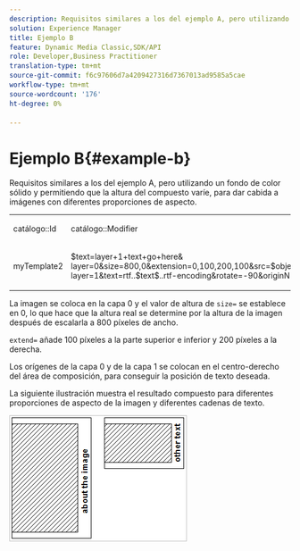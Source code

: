 ```yaml
---
description: Requisitos similares a los del ejemplo A, pero utilizando un fondo de color sólido y permitiendo que la altura del compuesto varíe, para dar cabida a imágenes con diferentes proporciones de aspecto.
solution: Experience Manager
title: Ejemplo B
feature: Dynamic Media Classic,SDK/API
role: Developer,Business Practitioner
translation-type: tm+mt
source-git-commit: f6c97606d7a4209427316d7367013ad9585a5cae
workflow-type: tm+mt
source-wordcount: '176'
ht-degree: 0%

---
```



# Ejemplo B{#example-b}

Requisitos similares a los del ejemplo A, pero utilizando un fondo de color sólido y permitiendo que la altura del compuesto varíe, para dar cabida a imágenes con diferentes proporciones de aspecto.

<table id="simpletable_37BA3B2A75A9468C9ADEBBC034BADAE7"> 
 <tr class="strow"> 
  <td class="stentry"> <p><span class="codeph"> catálogo::Id</span> </p> </td> 
  <td class="stentry"> <p><span class="codeph"> catálogo::Modifier</span> </p></td> 
 </tr> 
 <tr class="strow"> 
  <td class="stentry"> <p><span class="codeph"> myTemplate2</span> </p></td> 
  <td class="stentry"> <p><span class="codeph"> $text=layer+1+text+go+here&amp; layer=0&amp;size=800,0&amp;extension=0,100,200,100&amp;src=$object$&amp;originN=.5,0&amp; layer=1&amp;text=rtf..$text$..rtf-encoding&amp;rotate=-90&amp;originN=.5,0&amp;posN=0.5,0</span> </p></td> 
 </tr> 
</table>

La imagen se coloca en la capa 0 y el valor de altura de `size=` se establece en 0, lo que hace que la altura real se determine por la altura de la imagen después de escalarla a 800 píxeles de ancho.

`extend=` añade 100 píxeles a la parte superior e inferior y 200 píxeles a la derecha.

Los orígenes de la capa 0 y de la capa 1 se colocan en el centro-derecho del área de composición, para conseguir la posición de texto deseada.

La siguiente ilustración muestra el resultado compuesto para diferentes proporciones de aspecto de la imagen y diferentes cadenas de texto.

![](assets/exampleb.png)

